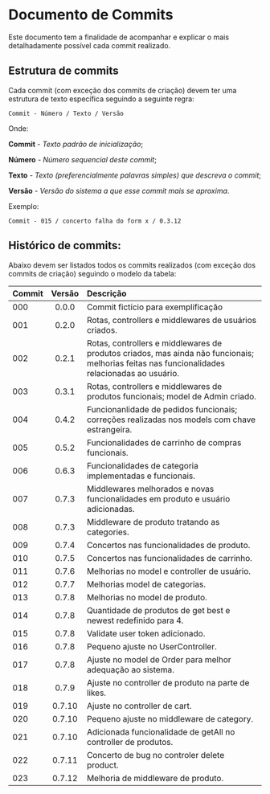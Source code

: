 # Documento de Commits
Este documento tem a finalidade de acompanhar e explicar o mais detalhadamente possível cada commit realizado. 

## Estrutura de commits
Cada commit (com exceção dos commits de criação) devem ter uma estrutura de texto específica seguindo a seguinte regra:

`Commit - Número / Texto / Versão`

Onde:

**Commit** - *Texto padrão de inicialização*;

**Número** - *Número sequencial deste commit*;

**Texto** - *Texto (preferencialmente palavras simples) que descreva o commit*;

**Versão** - *Versão do sistema a que esse commit mais se aproxima*.

Exemplo: 

`Commit - 015 / concerto falha do form x / 0.3.12`

## Histórico de commits:
Abaixo devem ser listados todos os commits realizados (com exceção dos commits de criação) seguindo o modelo da tabela:

| Commit | Versão | Descrição |
|:----------|:----------:|:----------|
| 000 | 0.0.0 | Commit fictício para exemplificação | 
| 001 | 0.2.0 | Rotas, controllers e middlewares de usuários criados. |
| 002 | 0.2.1 | Rotas, controllers e middlewares de produtos criados, mas ainda não funcionais; melhorias feitas nas funcionalidades relacionadas ao usuário. |
| 003 | 0.3.1 | Rotas, controllers e middlewares de produtos funcionais; model de Admin criado. |
| 004 | 0.4.2 | Funcionanlidade de pedidos funcionais; correções realizadas nos models com chave estrangeira. |
| 005 | 0.5.2 | Funcionalidades de carrinho de compras funcionais. |
| 006 | 0.6.3 | Funcionalidades de categoria implementadas e funcionais. |
| 007 | 0.7.3 | Middlewares melhorados e novas funcionalidades em produto e usuário adicionadas. |
| 008 | 0.7.3 | Middleware de produto tratando as categories. |
| 009 | 0.7.4 | Concertos nas funcionalidades de produto. |
| 010 | 0.7.5 | Concertos nas funcionalidades de carrinho. |
| 011 | 0.7.6 | Melhorias no model e controller de usuário. |
| 012 | 0.7.7 | Melhorias model de categorias. |
| 013 | 0.7.8 | Melhorias no model de produto. |
| 014 | 0.7.8 | Quantidade de produtos de get best e newest redefinido para 4. |
| 015 | 0.7.8 | Validate user token adicionado. |
| 016 | 0.7.8 | Pequeno ajuste no UserController. |
| 017 | 0.7.8 | Ajuste no model de Order para melhor adequação ao sistema. |
| 018 | 0.7.9 | Ajuste no controller de produto na parte de likes. |
| 019 | 0.7.10 | Ajuste no controller de cart. | 
| 020 | 0.7.10 | Pequeno ajuste no middleware de category. |
| 021 | 0.7.10 | Adicionada funcionalidade de getAll no controller de produtos. |
| 022 | 0.7.11 | Concerto de bug no controler delete product. |
| 023 | 0.7.12 | Melhoria de middleware de produto. |